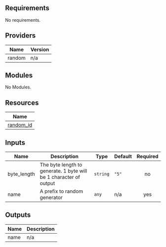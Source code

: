 ## Requirements

No requirements.

## Providers

| Name | Version |
|------|---------|
| random | n/a |

## Modules

No Modules.

## Resources

| Name |
|------|
| [random_id](https://registry.terraform.io/providers/hashicorp/random/latest/docs/resources/id) |

## Inputs

| Name | Description | Type | Default | Required |
|------|-------------|------|---------|:--------:|
| byte\_length | The byte length to generate. 1 byte will be 1 character of output | `string` | `"5"` | no |
| name | A prefix to random generator | `any` | n/a | yes |

## Outputs

| Name | Description |
|------|-------------|
| name | n/a |
